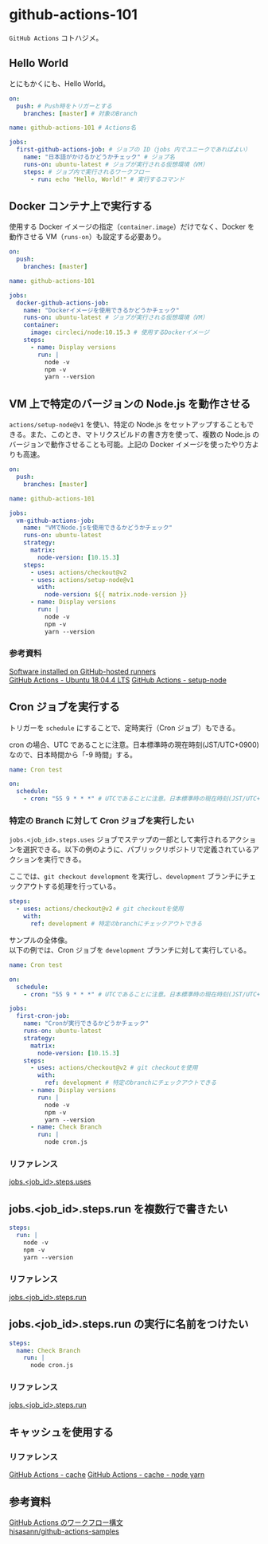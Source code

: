 # github-actions-101

`GitHub Actions` コトハジメ。

## Hello World

とにもかくにも、Hello World。

```yml
on:
  push: # Push時をトリガーとする
    branches: [master] # 対象のBranch

name: github-actions-101 # Actions名

jobs:
  first-github-actions-job: # ジョブの ID（jobs 内でユニークであればよい）
    name: "日本語がかけるかどうかチェック" # ジョブ名
    runs-on: ubuntu-latest # ジョブが実行される仮想環境（VM）
    steps: # ジョブ内で実行されるワークフロー
      - run: echo "Hello, World!" # 実行するコマンド
```

## Docker コンテナ上で実行する

使用する Docker イメージの指定（`container.image`）だけでなく、Docker を動作させる VM（`runs-on`）も設定する必要あり。

```yml
on:
  push:
    branches: [master]

name: github-actions-101

jobs:
  docker-github-actions-job:
    name: "Dockerイメージを使用できるかどうかチェック"
    runs-on: ubuntu-latest # ジョブが実行される仮想環境（VM）
    container:
      image: circleci/node:10.15.3 # 使用するDockerイメージ
    steps:
      - name: Display versions
        run: |
          node -v
          npm -v
          yarn --version
```

## VM 上で特定のバージョンの Node.js を動作させる

`actions/setup-node@v1` を使い、特定の Node.js をセットアップすることもできる。また、このとき、マトリクスビルドの書き方を使って、複数の Node.js のバージョンで動作させることも可能。上記の Docker イメージを使ったやり方よりも高速。

```yml
on:
  push:
    branches: [master]

name: github-actions-101

jobs:
  vm-github-actions-job:
    name: "VMでNode.jsを使用できるかどうかチェック"
    runs-on: ubuntu-latest
    strategy:
      matrix:
        node-version: [10.15.3]
    steps:
      - uses: actions/checkout@v2
      - uses: actions/setup-node@v1
        with:
          node-version: ${{ matrix.node-version }}
      - name: Display versions
        run: |
          node -v
          npm -v
          yarn --version
```

### 参考資料

[Software installed on GitHub-hosted runners](https://help.github.com/en/actions/reference/software-installed-on-github-hosted-runners)  
[GitHub Actions - Ubuntu 18.04.4 LTS](https://github.com/actions/virtual-environments/blob/master/images/linux/Ubuntu1804-README.md)
[GitHub Actions - setup-node](https://github.com/actions/setup-node)

## Cron ジョブを実行する

トリガーを `schedule` にすることで、定時実行（Cron ジョブ）もできる。

cron の場合、UTC であることに注意。日本標準時の現在時刻(JST/UTC+0900)なので、日本時間から「-9 時間」する。

```yml
name: Cron test

on:
  schedule:
    - cron: "55 9 * * *" # UTCであることに注意。日本標準時の現在時刻(JST/UTC+0900)なので、日本時間から「-9時間」
```

### 特定の Branch に対して Cron ジョブを実行したい

`jobs.<job_id>.steps.uses` ジョブでステップの一部として実行されるアクションを選択できる。以下の例のように、パブリックリポジトリで定義されているアクションを実行できる。

ここでは、`git checkout development` を実行し、`development` ブランチにチェックアウトする処理を行っている。

```yml
steps:
  - uses: actions/checkout@v2 # git checkoutを使用
    with:
      ref: development # 特定のbranchにチェックアウトできる
```

サンプルの全体像。  
以下の例では、Cron ジョブを `development` ブランチに対して実行している。

```yml
name: Cron test

on:
  schedule:
    - cron: "55 9 * * *" # UTCであることに注意。日本標準時の現在時刻(JST/UTC+0900)なので、日本時間から「-9時間」

jobs:
  first-cron-job:
    name: "Cronが実行できるかどうかチェック"
    runs-on: ubuntu-latest
    strategy:
      matrix:
        node-version: [10.15.3]
    steps:
      - uses: actions/checkout@v2 # git checkoutを使用
        with:
          ref: development # 特定のbranchにチェックアウトできる
      - name: Display versions
        run: |
          node -v
          npm -v
          yarn --version
      - name: Check Branch
        run: |
          node cron.js
```

### リファレンス

[jobs.<job_id>.steps.uses](https://help.github.com/en/actions/reference/workflow-syntax-for-github-actions#jobsjob_idstepsuses)

## jobs.<job_id>.steps.run を複数行で書きたい

```yml
steps:
  run: |
    node -v
    npm -v
    yarn --version
```

### リファレンス

[jobs.<job_id>.steps.run](https://help.github.com/en/actions/reference/workflow-syntax-for-github-actions#jobsjob_idstepsrun)

## jobs.<job_id>.steps.run の実行に名前をつけたい

```yml
steps:
  name: Check Branch
    run: |
      node cron.js
```

### リファレンス

[jobs.<job_id>.steps.run](https://help.github.com/en/actions/reference/workflow-syntax-for-github-actions#jobsjob_idstepsrun)

## キャッシュを使用する

### リファレンス

[GitHub Actions - cache](https://github.com/actions/cache)
[GitHub Actions - cache - node yarn](https://github.com/actions/cache/blob/master/examples.md#node---yarn)

## 参考資料

[GitHub Actions のワークフロー構文](https://help.github.com/ja/actions/reference/workflow-syntax-for-github-actions)  
[hisasann/github-actions-samples](https://github.com/hisasann/github-actions-samples)
